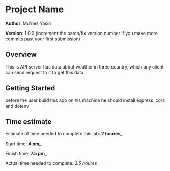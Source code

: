 # Project Name

**Author**: Mu'nes Yasin

**Version**: 1.0.0 (increment the patch/fix version number if you make more commits past your first submission)

## Overview
This is API server has data about weather in three country, which any client can send request to it to get this data

## Getting Started
before the user build this app on his machine he should install express ,cors and dotenv

## Time estimate 


Estimate of time needed to complete this lab: __2 houres___

Start time: __4 pm___

Finish time: __7.5 pm___

Actual time needed to complete: _3.5 houres____